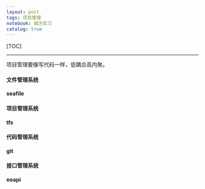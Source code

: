 ```yaml
---
layout: post
tags: 项目管理
notebook: 城方实习
catalog: true
---
```


[TOC]

---
项目管理要像写代码一样，低耦合高内聚。
#### 文件管理系统
**seafile**
#### 项目管理系统
**tfs**
#### 代码管理系统
**git**
#### 接口管理系统
**eoapi**
